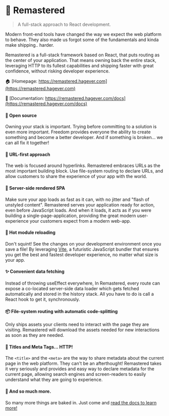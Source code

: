 # 🎷 Remastered

> A full-stack approach to React development.

Modern front-end tools have changed the way we expect the web platform to behave. They also made us forgot some of the fundamentals and kinda make shipping.. harder.

Remastered is a full-stack framework based on React, that puts routing as the center of your application. That means owning back the entire stack, leveraging HTTP to its fullest capabilities and shipping faster with great confidence, without risking developer experience.

🏠 [Homepage: https://remastered.hagever.com](https://remastered.hagever.com)

📝 [Documentation: https://remastered.hagever.com/docs](https://remastered.hagever.com/docs)

#### 🎁 Open source

Owning your stack is important. Trying before committing to a
solution is even more important. Freedom provides everyone the
ability to create something and become a better developer. And if
something is broken... we can all fix it together!

#### 🔗 URL-first approach

The web is focused around hyperlinks. Remastered embraces URLs as
the most important building block. Use file-system routing to
declare URLs, and allow customers to share the experience of your
app with the world.

#### 📄 Server-side rendered SPA

Make sure your app loads as fast as it can, with no jitter and
"flash of unstyled content". Remastered serves your application
ready for action, even before JavaScript loads. And when it loads,
it acts as if you were building a single-page-application,
providing the great modern user-experience your customers expect
from a modern web-app.

#### 🔁 Hot module reloading

Don't squint! See the changes on your development environment once
you save a file! By leveraging [Vite](https://vitejs.dev), a futuristic JavaScript bundler that ensures you get the best
and fastest developer experience, no matter what size is your app.

#### ✨ Convenient data fetching

Instead of throwing useEffect everywhere, In Remastered, every
route can expose a co-located server-side data loader which gets
fetched automatically and stored in the history stack. All you
have to do is call a React hook to get it, synchronously.

#### 📦 File-system routing with automatic code-splitting

Only ships assets your clients need to interact with the page they
are visiting. Remastered will download the assets needed for new
interactions as soon as they are needed.

#### 🤩 Titles and Meta Tags... HTTP!

The `<title>` and the `<meta>` are
the way to share metadata about the current page in the web
platform. They can't be an afterthought! Remastered takes it very
seriously and provides and easy way to declare metadata for the
current page, allowing search engines and screen-readers to easily
understand what they are going to experience.

#### 👐 And so much more.

So many more things are baked in. Just come and
[read the docs to learn more!](https://remastered.hagever.com/docs)
